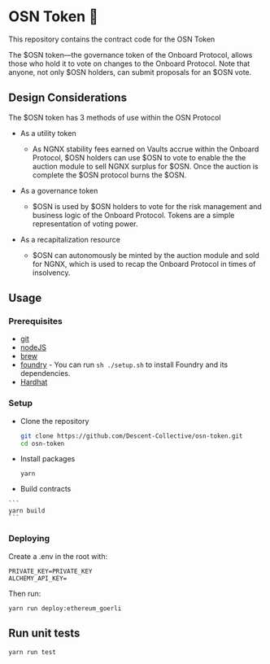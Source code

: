 # OSN Token 🏦

This repository contains the contract code for the OSN Token

The $OSN token—the governance token of the Onboard Protocol, allows those who hold it to vote on changes to the Onboard Protocol. 
Note that anyone, not only $OSN holders, can submit proposals for an $OSN vote.

## Design Considerations

The $OSN token has 3 methods of use within the OSN Protocol 

- As a utility token
    - As NGNX stability fees earned on Vaults accrue within the Onboard Protocol, 
    $OSN holders can use $OSN to vote to enable the the auction module to sell NGNX surplus for $OSN.  Once the auction is complete the $OSN protocol burns the $OSN.

- As a governance token
    - $OSN is used by $OSN holders to vote for the risk management and business logic of the Onboard Protocol. Tokens are a simple representation of voting power.

- As a recapitalization resource
    - $OSN can autonomously be minted by the auction module and sold for NGNX, which is used to recap the Onboard Protocol in times of insolvency.


## Usage

### Prerequisites

-   [git](https://git-scm.com/downloads)
-   [nodeJS](https://nodejs.org/en/download/)
-   [brew](https://brew.sh/)
-   [foundry](https://getfoundry.sh) - You can run `sh ./setup.sh` to install Foundry and its dependencies.
-   [Hardhat](https://hardhat.org)

### Setup

-   Clone the repository

    ```bash
    git clone https://github.com/Descent-Collective/osn-token.git
    cd osn-token
    ```

-   Install packages

    ```
    yarn
    ```

 -   Build contracts

    ```
    yarn build
    ```


### Deploying

Create a .env in the root with:

```
PRIVATE_KEY=PRIVATE_KEY
ALCHEMY_API_KEY=
```

Then run:
```
yarn run deploy:ethereum_goerli
```

## Run unit tests

```shell
yarn run test
```